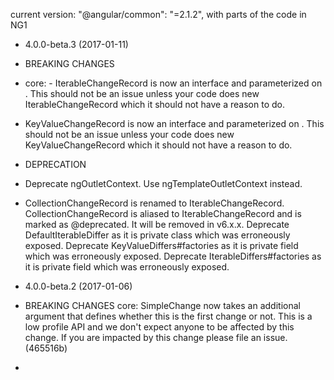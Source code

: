 current version: "@angular/common": "=2.1.2", with parts of the code in NG1

+ 4.0.0-beta.3 (2017-01-11)
 + BREAKING CHANGES
  + core: - IterableChangeRecord is now an interface and parameterized on <V>. This should not be an issue unless your code does new IterableChangeRecord which it should not have a reason to do.
  + KeyValueChangeRecord is now an interface and parameterized on <V>. This should not be an issue unless your code does new KeyValueChangeRecord which it should not have a reason to do.
 + DEPRECATION
  + Deprecate ngOutletContext. Use ngTemplateOutletContext instead.
  + CollectionChangeRecord is renamed to IterableChangeRecord. CollectionChangeRecord is aliased to IterableChangeRecord and is marked as @deprecated. It will be removed in v6.x.x.
Deprecate DefaultIterableDiffer as it is private class which was erroneously exposed.
Deprecate KeyValueDiffers#factories as it is private field which was erroneously exposed.
Deprecate IterableDiffers#factories as it is private field which was erroneously exposed.

+ 4.0.0-beta.2 (2017-01-06)
 + BREAKING CHANGES
core: SimpleChange now takes an additional argument that defines whether this is the first change or not. This is a low profile API and we don't expect anyone to be affected by this change. If you are impacted by this change please file an issue. (465516b)
+
